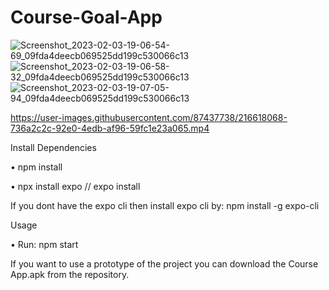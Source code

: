 # Course-Goal-App

![Screenshot_2023-02-03-19-06-54-69_09fda4deecb069525dd199c530066c13](https://user-images.githubusercontent.com/87437738/216619416-663129d9-7a8c-47fc-a603-9eb6f1186f63.jpg)                                                                                                                                                        ![Screenshot_2023-02-03-19-06-58-32_09fda4deecb069525dd199c530066c13](https://user-images.githubusercontent.com/87437738/216620022-e54cc230-76e7-42ee-9f6d-302d54d053fa.jpg)![Screenshot_2023-02-03-19-07-05-94_09fda4deecb069525dd199c530066c13](https://user-images.githubusercontent.com/87437738/216620541-975f101f-1e37-41e1-a505-fa5801406ae9.jpg)










https://user-images.githubusercontent.com/87437738/216618068-736a2c2c-92e0-4edb-af96-59fc1e23a065.mp4



Install Dependencies

• npm install

• npx install expo // expo install

If you dont have the expo cli then install expo cli by: npm install -g expo-cli


Usage

• Run: npm start

If you want to use a prototype of the project you can download the Course App.apk from the repository.
